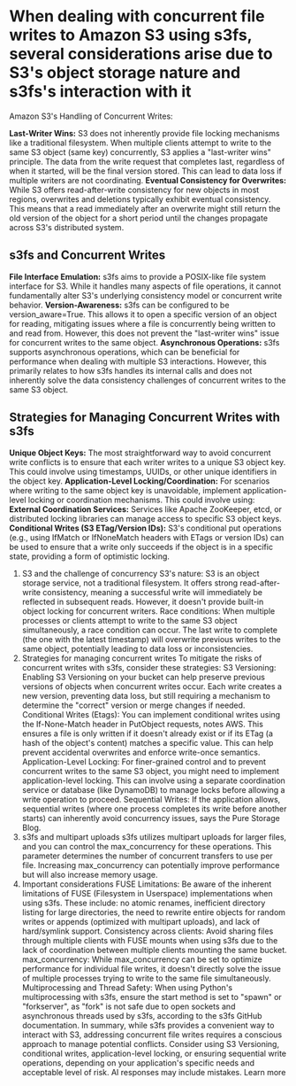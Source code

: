 # When dealing with concurrent file writes to Amazon S3 using s3fs, several considerations arise due to S3's object storage nature and s3fs's interaction with it

Amazon S3's Handling of Concurrent Writes:

**Last-Writer Wins:** S3 does not inherently provide file locking mechanisms like a traditional filesystem. When multiple clients attempt to write to the same S3 object (same key) concurrently, S3 applies a "last-writer wins" principle. The data from the write request that completes last, regardless of when it started, will be the final version stored. This can lead to data loss if multiple writers are not coordinating.
**Eventual Consistency for Overwrites:** While S3 offers read-after-write consistency for new objects in most regions, overwrites and deletions typically exhibit eventual consistency. This means that a read immediately after an overwrite might still return the old version of the object for a short period until the changes propagate across S3's distributed system.

## s3fs and Concurrent Writes

**File Interface Emulation:** s3fs aims to provide a POSIX-like file system interface for S3. While it handles many aspects of file operations, it cannot fundamentally alter S3's underlying consistency model or concurrent write behavior.
**Version-Awareness:** s3fs can be configured to be version_aware=True. This allows it to open a specific version of an object for reading, mitigating issues where a file is concurrently being written to and read from. However, this does not prevent the "last-writer wins" issue for concurrent writes to the same object.
**Asynchronous Operations:** s3fs supports asynchronous operations, which can be beneficial for performance when dealing with multiple S3 interactions. However, this primarily relates to how s3fs handles its internal calls and does not inherently solve the data consistency challenges of concurrent writes to the same S3 object.

## Strategies for Managing Concurrent Writes with s3fs

**Unique Object Keys:** The most straightforward way to avoid concurrent write conflicts is to ensure that each writer writes to a unique S3 object key. This could involve using timestamps, UUIDs, or other unique identifiers in the object key.
**Application-Level Locking/Coordination:** For scenarios where writing to the same object key is unavoidable, implement application-level locking or coordination mechanisms.
This could involve using:
**External Coordination Services:** Services like Apache ZooKeeper, etcd, or distributed locking libraries can manage access to specific S3 object keys.
**Conditional Writes (S3 ETag/Version IDs):** S3's conditional put operations (e.g., using IfMatch or IfNoneMatch headers with ETags or version IDs) can be used to ensure that a write only succeeds if the object is in a specific state, providing a form of optimistic locking.

1. S3 and the challenge of concurrency
S3's nature: S3 is an object storage service, not a traditional filesystem. It offers strong read-after-write consistency, meaning a successful write will immediately be reflected in subsequent reads. However, it doesn't provide built-in object locking for concurrent writers.
Race conditions: When multiple processes or clients attempt to write to the same S3 object simultaneously, a race condition can occur. The last write to complete (the one with the latest timestamp) will overwrite previous writes to the same object, potentially leading to data loss or inconsistencies.
2. Strategies for managing concurrent writes
To mitigate the risks of concurrent writes with s3fs, consider these strategies:
S3 Versioning: Enabling S3 Versioning on your bucket can help preserve previous versions of objects when concurrent writes occur. Each write creates a new version, preventing data loss, but still requiring a mechanism to determine the "correct" version or merge changes if needed.
Conditional Writes (Etags): You can implement conditional writes using the If-None-Match header in PutObject requests, notes AWS. This ensures a file is only written if it doesn't already exist or if its ETag (a hash of the object's content) matches a specific value. This can help prevent accidental overwrites and enforce write-once semantics.
Application-Level Locking: For finer-grained control and to prevent concurrent writes to the same S3 object, you might need to implement application-level locking. This can involve using a separate coordination service or database (like DynamoDB) to manage locks before allowing a write operation to proceed.
Sequential Writes: If the application allows, sequential writes (where one process completes its write before another starts) can inherently avoid concurrency issues, says the Pure Storage Blog.
3. s3fs and multipart uploads
s3fs utilizes multipart uploads for larger files, and you can control the max_concurrency for these operations. This parameter determines the number of concurrent transfers to use per file. Increasing max_concurrency can potentially improve performance but will also increase memory usage.
4. Important considerations
FUSE Limitations: Be aware of the inherent limitations of FUSE (Filesystem in Userspace) implementations when using s3fs. These include: no atomic renames, inefficient directory listing for large directories, the need to rewrite entire objects for random writes or appends (optimized with multipart uploads), and lack of hard/symlink support.
Consistency across clients: Avoid sharing files through multiple clients with FUSE mounts when using s3fs due to the lack of coordination between multiple clients mounting the same bucket.
max_concurrency: While max_concurrency can be set to optimize performance for individual file writes, it doesn't directly solve the issue of multiple processes trying to write to the same file simultaneously.
Multiprocessing and Thread Safety: When using Python's multiprocessing with s3fs, ensure the start method is set to "spawn" or "forkserver", as "fork" is not safe due to open sockets and asynchronous threads used by s3fs, according to the s3fs GitHub documentation.
In summary, while s3fs provides a convenient way to interact with S3, addressing concurrent file writes requires a conscious approach to manage potential conflicts. Consider using S3 Versioning, conditional writes, application-level locking, or ensuring sequential write operations, depending on your application's specific needs and acceptable level of risk.
AI responses may include mistakes. Learn more
